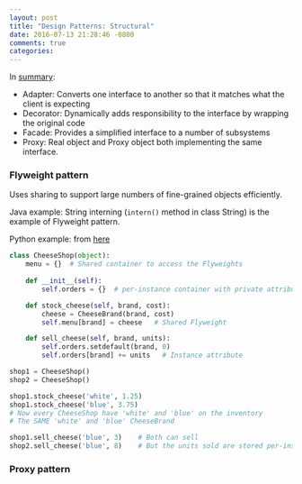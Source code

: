 ```yaml
---
layout: post
title: "Design Patterns: Structural"
date: 2016-07-13 21:28:46 -0800
comments: true
categories: 
---
```


In [summary](https://en.wikipedia.org/wiki/Facade_pattern#Usage):

* Adapter: Converts one interface to another so that it matches what the client is expecting
* Decorator: Dynamically adds responsibility to the interface by wrapping the original code
* Facade: Provides a simplified interface to a number of subsystems
* Proxy: Real object and Proxy object both implementing the same interface.

<!--more-->

### Flyweight pattern

Uses sharing to support large numbers of fine-grained objects efficiently.

Java example: String interning (`intern()` method in class String) is the example of Flyweight pattern.

Python example: from [here](https://en.wikipedia.org/wiki/Flyweight_pattern)

```python
class CheeseShop(object):
    menu = {}  # Shared container to access the Flyweights
    
    def __init__(self):
        self.orders = {}  # per-instance container with private attributes

    def stock_cheese(self, brand, cost):
        cheese = CheeseBrand(brand, cost)
        self.menu[brand] = cheese   # Shared Flyweight

    def sell_cheese(self, brand, units):
        self.orders.setdefault(brand, 0)
        self.orders[brand] += units   # Instance attribute

shop1 = CheeseShop()
shop2 = CheeseShop()

shop1.stock_cheese('white', 1.25)
shop1.stock_cheese('blue', 3.75)
# Now every CheeseShop have 'white' and 'blue' on the inventory
# The SAME 'white' and 'blue' CheeseBrand

shop1.sell_cheese('blue', 3)    # Both can sell
shop2.sell_cheese('blue', 8)    # But the units sold are stored per-instance
```

### Proxy pattern
